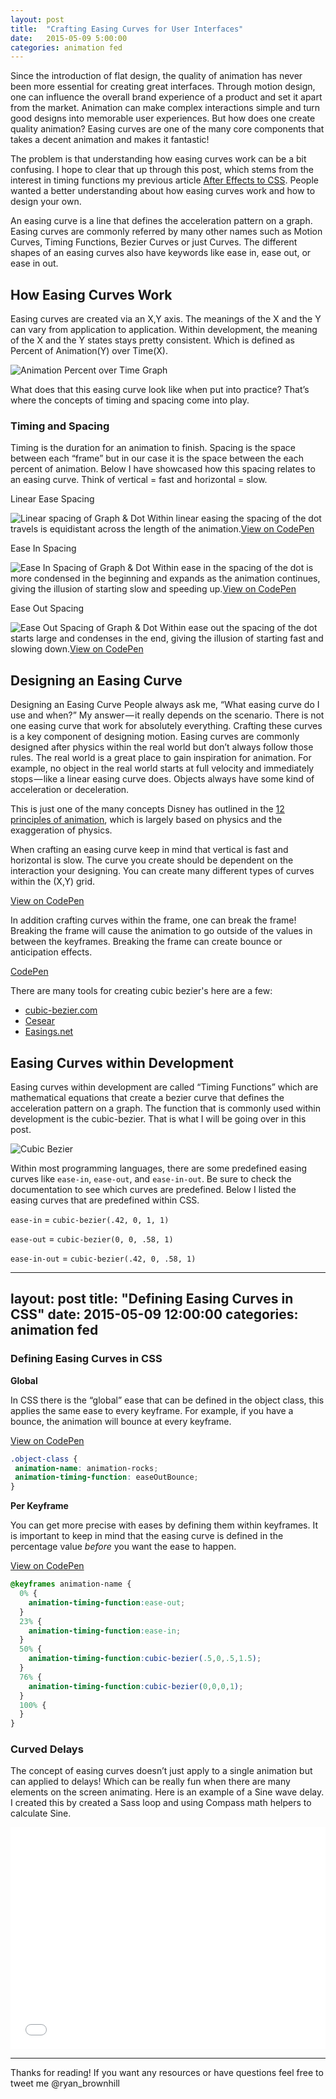 ```yaml
---
layout: post
title:  "Crafting Easing Curves for User Interfaces"
date:   2015-05-09 5:00:00
categories: animation fed
---
```


Since the introduction of flat design, the quality of animation has never been more essential for creating great interfaces. Through motion design, one can influence the overall brand experience of a product and set it apart from the market. Animation can make complex interactions simple and turn good designs into memorable user experiences. But how does one create quality animation? Easing curves are one of the many core components that takes a decent animation and makes it fantastic! 

The problem is that understanding how easing curves work can be a bit confusing. I hope to clear that up through this post, which stems from the interest in timing functions my previous article [After Effects to CSS](https://medium.com/@ryan_brownhill/after-effects-to-css-79225c1d767e). People wanted a better understanding about how easing curves work and how to design your own.

An easing curve is a line that defines the acceleration pattern on a graph. Easing curves are commonly referred by many other names such as Motion Curves, Timing Functions, Bezier Curves or just Curves. The different shapes of an easing curves also have keywords like ease in, ease out, or ease in out.

## How Easing Curves Work

Easing curves are created via an X,Y axis. The meanings of the X and the Y can vary from application to application. Within development, the meaning of the X and the Y states stays pretty consistent. Which is defined as Percent of Animation(Y) over Time(X).

![Animation Percent over Time Graph](/Users/ryanbrownhill/Dropbox/_4_SIDE_PROJECTS/BLOGS/Posts/Easing_Curves/curve--linear.png)

What does that this easing curve look like when put into practice? That’s where the concepts of timing and spacing come into play.

### Timing and Spacing

Timing is the duration for an animation to finish. Spacing is the space between each “frame” but in our case it is the space between the each percent of animation. Below I have showcased how this spacing relates to an easing curve. Think of vertical = fast and horizontal = slow.

Linear Ease Spacing

![Linear spacing of Graph & Dot](/Users/ryanbrownhill/Dropbox/_4_SIDE_PROJECTS/BLOGS/main-blog/images/posts/easing-curves/spacing--linear.png) 
Within linear easing the spacing of the dot travels is equidistant across the length of the animation.[View on CodePen](http://codepen.io/ryanbrownhill/pen/EjVdeY)

Ease In Spacing

![Ease In Spacing of Graph & Dot](/Users/ryanbrownhill/Dropbox/_4_SIDE_PROJECTS/BLOGS/main-blog/images/posts/easing-curves/spacing--easein.png)
Within ease in the spacing of the dot is more condensed in the beginning and expands as the animation continues, giving the illusion of starting slow and speeding up.[View on CodePen](http://codepen.io/ryanbrownhill/pen/VLvEre)

Ease Out Spacing

![Ease Out Spacing of Graph & Dot](/Users/ryanbrownhill/Dropbox/_4_SIDE_PROJECTS/BLOGS/main-blog/images/posts/easing-curves/spacing--easeout.png) 
Within ease out the spacing of the dot starts large and condenses in the end, giving the illusion of starting fast and slowing down.[View on CodePen](http://codepen.io/ryanbrownhill/pen/MwaPBZ)

## Designing an Easing Curve

Designing an Easing Curve People always ask me, “What easing curve do I use and when?” My answer — it really depends on the scenario. There is not one easing curve that work for absolutely everything. Crafting these curves is a key component of designing motion. Easing curves are commonly designed after physics within the real world but don’t always follow those rules. The real world is a great place to gain inspiration for animation. For example, no object in the real world starts at full velocity and immediately stops — like a linear easing curve does. Objects always have some kind of acceleration or deceleration.

This is just one of the many concepts Disney has outlined in the [12 principles of animation](https://vimeo.com/93206523), which is largely based on physics and the exaggeration of physics.

When crafting an easing curve keep in mind that vertical is fast and horizontal is slow. The curve you create should be dependent on the interaction your designing. You can create many different types of curves within the (X,Y) grid.

[View on CodePen](http://codepen.io/ryanbrownhill/pen/mJeQyq?editors=110)

In addition crafting curves within the frame, one can break the frame! Breaking the frame will cause the animation to go outside of the values in between the keyframes. Breaking the frame can create bounce or anticipation effects.

[CodePen](http://codepen.io/ryanbrownhill/pen/zGrNwv?editors=110)

There are many tools for creating cubic bezier's here are a few:

- [cubic-bezier.com](cubic-bezier.com)
- [Cesear](http://matthewlein.com/ceaser/)
- [Easings.net](http://easings.net/)



## Easing Curves within Development

Easing curves within development are called “Timing Functions” which are mathematical equations that create a bezier curve that defines the acceleration pattern on a graph. The function that is commonly used within development is the cubic-bezier. That is what I will be going over in this post.

![Cubic Bezier](/Users/ryanbrownhill/Dropbox/_4_SIDE_PROJECTS/BLOGS/main-blog/images/posts/easing-curves/cubicbezier-06.png)

Within most programming languages, there are some predefined easing curves like `ease-in`, `ease-out`, and `ease-in-out`. Be sure to check the documentation to see which curves are predefined. Below I listed the easing curves that are predefined within CSS.

`ease-in` = `cubic-bezier(.42, 0, 1, 1)`

`ease-out` = `cubic-bezier(0, 0, .58, 1)`

`ease-in-out` = `cubic-bezier(.42, 0, .58, 1)`


---
layout: post
title: "Defining Easing Curves in CSS"
date: 2015-05-09 12:00:00
categories: animation fed
---


### Defining Easing Curves in CSS

**Global**

In CSS there is the “global” ease that can be defined in the object class, this applies the same ease to every keyframe. For example, if you have a bounce, the animation will bounce at every keyframe.

[View on CodePen](http://codepen.io/ryanbrownhill/pen/JdYmqG)

```scss
.object-class {
 animation-name: animation-rocks;
 animation-timing-function: easeOutBounce;
}
```

**Per Keyframe**

You can get more precise with eases by defining them within keyframes. It is important to keep in mind that the easing curve is defined in the percentage value *before* you want the ease to happen.

[View on CodePen](http://codepen.io/ryanbrownhill/pen/JdYejX)

```scss
@keyframes animation-name {
  0% {
    animation-timing-function:ease-out;
  }
  23% {
    animation-timing-function:ease-in;
  }
  50% {
    animation-timing-function:cubic-bezier(.5,0,.5,1.5);
  }
  76% {
    animation-timing-function:cubic-bezier(0,0,0,1);
  }
  100% {
  }
}
```

### Curved Delays

The concept of easing curves doesn’t just apply to a single animation but can applied to delays! Which can be really fun when there are many elements on the screen animating. Here is an example of a Sine wave delay. I created this by created a Sass loop and using Compass math helpers to calculate Sine.


<iframe height='355' scrolling='no' src='//codepen.io/ryanbrownhill/embed/NqGxgr/?height=355&theme-id=14830' frameborder='no' allowtransparency='true' allowfullscreen='true' style='width: 100%;'>See the Pen <a href='http://codepen.io/ryanbrownhill/pen/NqGxgr/'>Sine Delay Loop</a> by Ryan Brownhill (<a href='http://codepen.io/ryanbrownhill'>@ryanbrownhill</a>) on <a href='http://codepen.io'>CodePen</a>.
</iframe>

---

Thanks for reading! If you want any resources or have questions feel free to tweet me @ryan_brownhill
